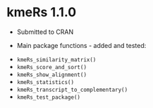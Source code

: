 # kmeRs 1.1.0

- Submitted to CRAN

- Main package functions - added and tested:

* `kmeRs_similarity_matrix()`
* `kmeRs_score_and_sort()`
* `kmeRs_show_alignment()`
* `kmeRs_statistics()`
* `kmeRs_transcript_to_complementary()`
* `kmeRs_test_package()`

